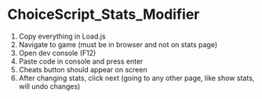 # ChoiceScript_Stats_Modifier
1. Copy everything in Load.js
2. Navigate to game (must be in browser and not on stats page)
3. Open dev console (F12)
4. Paste code in console and press enter
5. Cheats button should appear on screen
6. After changing stats, click next (going to any other page, like show stats, will undo changes)
